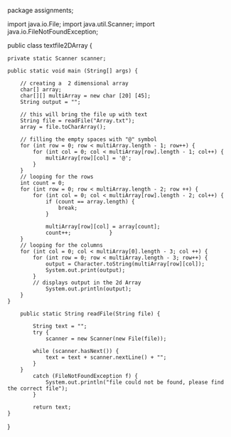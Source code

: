 package assignments;

import java.io.File;
import java.util.Scanner;
import java.io.FileNotFoundException;

public class textfile2DArray {

	private static Scanner scanner;

	public static void main (String[] args) {
		
		// creating a  2 dimensional array
		char[] array;
		char[][] multiArray = new char [20] [45];
		String output = "";
		 
		// this will bring the file up with text
		String file = readFile("Array.txt");
		array = file.toCharArray();
		
		// filling the empty spaces with "@" symbol
		for (int row = 0; row < multiArray.length - 1; row++) {
			for (int col = 0; col < multiArray[row].length - 1; col++) {
				multiArray[row][col] = '@';
			}
		}
		// looping for the rows
		int count = 0;
		for (int row = 0; row < multiArray.length - 2; row ++) {
			for (int col = 0; col < multiArray[row].length - 2; col++) {
				if (count == array.length) {
					break;
				}
				
				multiArray[row][col] = array[count];
				count++;			}
		}
		// looping for the columns
		for (int col = 0; col < multiArray[0].length - 3; col ++) {
			for (int row = 0; row < multiArray.length - 3; row++) {
				output = Character.toString(multiArray[row][col]);
				System.out.print(output);
			}
			// displays output in the 2d Array
				System.out.println(output);
		}
	}	
	
		public static String readFile(String file) {
			
			String text = "";
			try { 
				scanner = new Scanner(new File(file));
				
			while (scanner.hasNext()) {
				text = text + scanner.nextLine() + "";
			}	
		} 
			catch (FileNotFoundException f) {
				System.out.println("file could not be found, please find the correct file");
			}
			
			return text;
	}
}	
